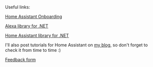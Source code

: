Useful links:

[Home Assistant Onboarding](https://www.home-assistant.io/getting-started/onboarding/)

[Alexa library for .NET](https://github.com/timheuer/alexa-skills-dotnet)

[Home Assistant library for .NET](https://github.com/qJake/HADotNet)

I'll also post tutorials for Home Assistant on [my blog](https://thewindev.net), so don't forget to check it from time to time :)

[Feedback form](https://dotnetdays.typeform.com/to/AssEwh)

